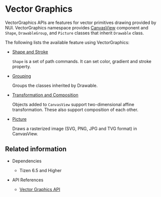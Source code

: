 # Vector Graphics

VectorGraphics APIs are features for vector primitives drawing provided by NUI.
VectorGraphics namespace provides [CanvasView](./CanvasView.md) component and `Shape`, `DrawableGroup`, and `Picture` classes that inherit `Drawable` class.


The following lists the available feature using VectorGraphics:

- [Shape and Stroke](./ShapeAndStroke.md)

  `Shape` is a set of path commands. It can set color, gradient and stroke property.

- [Grouping](./Grouping.md)

  Groups the classes inherited by Drawable.

- [Transformation and Composition](./TransformationAndComposition.md)

  Objects added to `CanvasView` support two-dimensional affine transformation. These also support composition of each other.

- [Picture](./Picture.md)

  Draws a rasterized image (SVG, PNG, JPG and TVG format) in CanvasView.


## Related information
- Dependencies
  -   Tizen 6.5 and Higher

- API References
  - [Vector Graphics API](/application/dotnet/api/TizenFX/latest/api/Tizen.NUI.BaseComponents.VectorGraphics.html)
